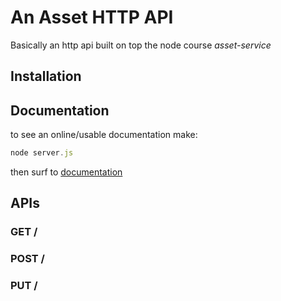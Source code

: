 # An Asset HTTP API
Basically an http api built on top the node course *asset-service*

## Installation

## Documentation
to see an online/usable documentation make:

```javascript
node server.js
```

then surf to [documentation](http://localhost:8989/documentation) 

## APIs
### GET /
### POST /
### PUT /